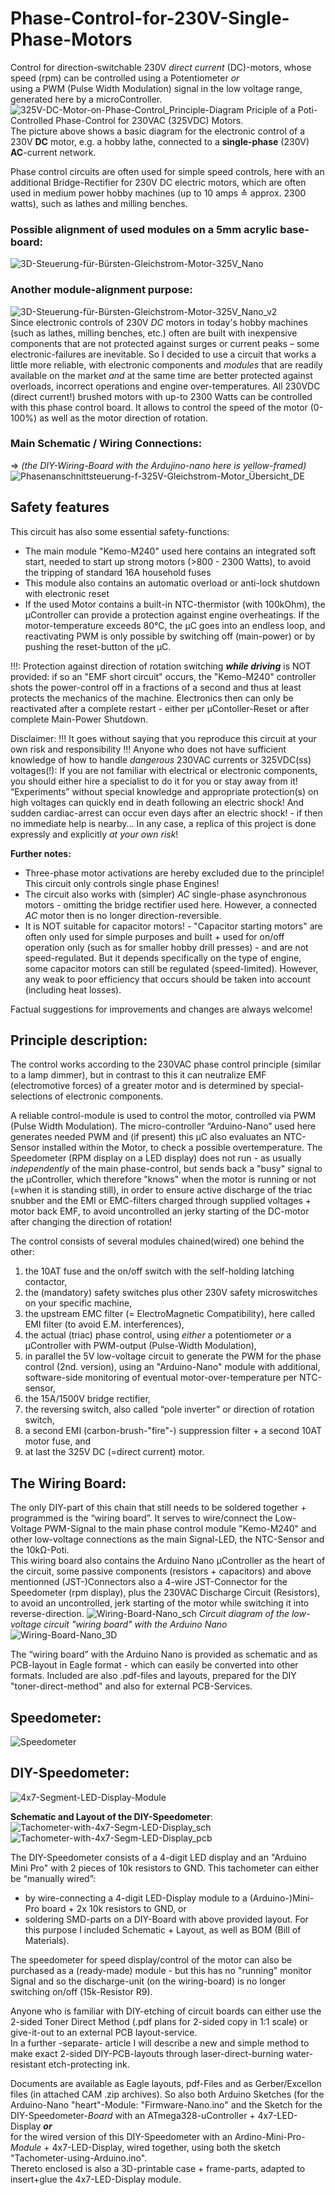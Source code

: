 # Phase-Control-for-230V-Single-Phase-Motors
Control for direction-switchable 230V *direct current* (DC)-motors, whose speed (rpm) can be controlled using a Potentiometer *or*  
using a PWM (Pulse Width Modulation) signal in the low voltage range, generated here by a microController.
![325V-DC-Motor-on-Phase-Control_Principle-Diagram](https://github.com/nlohr1/Phase-Control-for-230V-Single-Phase-Motors/assets/49346586/1215f584-f1fe-4574-99d1-6883fae35f82)
Priciple of a Poti-Controlled Phase-Control for 230VAC (325VDC) Motors.  
The picture above shows a basic diagram for the electronic control of a 230V **DC** motor, e.g. a hobby lathe, connected to a **single-phase** (230V) **AC**-current network.

Phase control circuits are often used for simple speed controls, here with an additional Bridge-Rectifier for 230V DC electric motors,
which are often used in medium power hobby machines (up to 10 amps ≙ approx. 2300 watts), such as lathes and milling benches.

### Possible alignment of used modules on a 5mm acrylic base-board:
![3D-Steuerung-für-Bürsten-Gleichstrom-Motor-325V_Nano](https://github.com/nlohr1/Phase-Control-for-230V-Single-Phase-Motors/assets/49346586/25a48b36-aa1e-4cca-b5c9-efbb3eb60a19)
### Another module-alignment purpose:
![3D-Steuerung-für-Bürsten-Gleichstrom-Motor-325V_Nano_v2](https://github.com/nlohr1/Phase-Control-for-230V-Single-Phase-Motors/blob/main/3D-Steuerung-f%C3%BCr-B%C3%BCrsten-Gleichstrom-Motor-325V_Nano_v2.png)  
Since electronic controls of 230V *DC* motors in today's hobby machines (such as lathes, milling benches, etc.) often are built with
inexpensive components that are not protected against surges or current peaks – some electronic-failures are inevitable.
So I decided to use a circuit that works a little more reliable, with electronic components and *modules* that are readily available
on the market *and* at the same time are better protected against overloads, incorrect operations and engine over-temperatures.
All 230VDC (direct current!) brushed motors with up-to 2300 Watts can be controlled with this phase control board. It allows to control
the speed of the motor (0-100%) as well as the motor direction of rotation.

### Main Schematic / Wiring Connections:
⇒ *(the DIY-Wiring-Board with the Ardujino-nano here is yellow-framed)*
![Phasenanschnittsteuerung-f-325V-Gleichstrom-Motor_Übersicht_DE](https://github.com/nlohr1/Phase-Control-for-230V-Single-Phase-Motors/blob/main/Phasenanschnittsteuerung-f-325V-Gleichstrom-Motor_%C3%9Cbersicht.png)

## Safety features
This circuit has also some essential safety-functions:
- The main module "Kemo-M240" used here contains an integrated soft start, needed to start up strong motors (>800 - 2300 Watts),
   to avoid the tripping of standard 16A household fuses
- This module also contains an automatic overload or anti-lock shutdown with electronic reset
- If the used Motor contains a built-in NTC-thermistor (with 100kOhm), the µController can provide a protection against
   engine overheatings. If the motor-temperature exceeds 80°C, the µC goes into an endless loop, and reactivating PWM
   is only possible by switching off (main-power) or by pushing the reset-button of the µC.

!!!: Protection against direction of rotation switching ***while driving*** is NOT provided: if so an "EMF short circuit" occurs,
the "Kemo-M240" controller shots the power-control off in a fractions of a second and thus at least protects the mechanics of the machine.
Electronics then can only be reactivated after a complete restart - either per µContoller-Reset or after complete Main-Power Shutdown.

Disclaimer:
!!! It goes without saying that you reproduce this circuit at your own risk and responsibility !!!
Anyone who does not have sufficient knowledge of how to handle *dangerous* 230VAC currents or 325VDC(ss) voltages(!):
If you are not familiar with electrical or electronic components, you should either hire a specialist to do it for you
or stay away from it!
“Experiments” without special knowledge and appropriate protection(s) on high voltages can quickly end in death
following an electric shock! And sudden cardiac-arrest can occur even days after an electric shock! - if then
no immediate help is nearby...
In any case, a replica of this project is done expressly and explicitly *at your own risk*!

**Further notes:**
- Three-phase motor activations are hereby excluded due to the principle! This circuit only controls single phase Engines!
- The circuit also works with (simpler) *AC* single-phase asynchronous motors - omitting the bridge rectifier used here.
   However, a connected *AC* motor then is no longer direction-reversible.
- It is NOT suitable for capacitor motors! - "Capacitor starting motors" are often only used for simple purposes and
   built + used for on/off operation only (such as for smaller hobby drill presses) - and are not speed-regulated. But
   it depends specifically on the type of engine, some capacitor motors can still be regulated (speed-limited).
   However, any weak to poor efficiency that occurs should be taken into account (including heat losses).

Factual suggestions for improvements and changes are always welcome!

## Principle description:
The control works according to the 230VAC phase control principle (similar to a lamp dimmer), but in contrast to this
it can neutralize EMF (electromotive forces) of a greater motor and is determined by special-selections of electronic components.

A reliable control-module is used to control the motor, controlled via PWM (Pulse Width Modulation).
The micro-controller “Arduino-Nano” used here generates needed PWM and (if present) this µC also evaluates an NTC-Sensor
installed within the Motor, to check a possible overtemperature.
The Speedometer (RPM display on a LED display) does not run - as usually *independently* of the main phase-control, 
but sends back a "busy" signal to the µController, which therefore "knows" when the motor is running or not
(=when it is standing still), in order to ensure active discharge of the triac snubber and the EMI or EMC-filters charged
through supplied voltages + motor back EMF, to avoid uncontrolled an jerky starting of the DC-motor after changing the direction of rotation!

The control consists of several modules chained(wired) one behind the other:

1. the 10AT fuse and the on/off switch with the self-holding latching contactor,
2. the (mandatory) safety switches plus other 230V safety microswitches on your specific machine,
3. the upstream EMC filter (= ElectroMagnetic Compatibility), here called EMI filter (to avoid E.M. interferences),
4. the actual (triac) phase control, using *either* a potentiometer *or* a µController with PWM-output (Pulse-Width Modulation),
5. in parallel the 5V low-voltage circuit to generate the PWM for the phase control (2nd. version), using an "Arduino-Nano" module
   with additional, software-side monitoring of eventual motor-over-temperature per NTC-sensor,
6. the 15A/1500V bridge rectifier,
7. the reversing switch, also called “pole inverter” or direction of rotation switch,
8. a second EMI (carbon-brush-"fire"-) suppression filter + a second 10AT motor fuse, and
9. at last the 325V DC (=direct current) motor.

## The Wiring Board:
The only DIY-part of this chain that still needs to be soldered together + programmed is the “wiring board”. It serves to wire/connect the Low-Voltage
PWM-Signal to the main phase control module "Kemo-M240" and other low-voltage connections as the main Signal-LED, the NTC-Sensor and the 10k&Omega;-Poti.  
This wiring board also contains the Arduino Nano µController as the heart of the circuit, some passive components (resistors + capacitors) and above mentionned
(JST-)Connectors also a 4-wire JST-Connector for the Speedometer (rpm display), plus the 230VAC Discharge Circuit (Resistors), to avoid an uncontrolled,
jerk starting of the motor while switching it into reverse-direction.
![Wiring-Board-Nano_sch](https://github.com/nlohr1/Phase-Control-for-230V-Single-Phase-Motors/assets/49346586/5f90a135-2036-4bc7-9c50-fc07217dd82b)
*Circuit diagram of the low-voltage circuit "wiring board" with the Arduino Nano*  
![Wiring-Board-Nano_3D](https://github.com/nlohr1/Phase-Control-for-230V-Single-Phase-Motors/assets/49346586/70447996-00d2-4e98-be32-b3b7b477d32b)

The “wiring board” with the Arduino Nano is provided as schematic and as PCB-layout in Eagle format - which can
easily be converted into other formats. Included are also .pdf-files and layouts, prepared for the DIY "toner-direct-method"
and also for external PCB-Services.

## Speedometer:
![Speedometer](https://github.com/nlohr1/Phase-Control-for-230V-Single-Phase-Motors/assets/49346586/33459c03-00fe-4def-9850-420df5149345)

## DIY-Speedometer:
![4x7-Segment-LED-Display-Module](https://github.com/nlohr1/Phase-Control-for-230V-Single-Phase-Motors/assets/49346586/4ce9e9f0-d56a-4a53-8fab-c4b05e97ae68)

**Schematic and Layout of the DIY-Speedometer**:  
![Tachometer-with-4x7-Segm-LED-Display_sch](https://github.com/nlohr1/Phase-Control-for-230V-Single-Phase-Motors/assets/49346586/7436ab00-27f8-456e-ae47-7618ab607492)
![Tachometer-with-4x7-Segm-LED-Display_pcb](https://github.com/nlohr1/Phase-Control-for-230V-Single-Phase-Motors/assets/49346586/b8c57f8a-a1c3-4273-8336-95b31fcea549)

The DIY-Speedometer consists of a 4-digit LED display and an "Arduino Mini Pro" with 2 pieces of 10k resistors to GND. This tachometer can either be “manually wired”:
- by wire-connecting a 4-digit LED-Display module to a (Arduino-)Mini-Pro board + 2x 10k resistors to GND,
   or
- soldering SMD-parts on a DIY-Board with above provided layout. For this purpose I included Schematic + Layout, as well as BOM (Bill of Materials).

The speedometer for speed display/control of the motor can also be purchased as a (ready-made) module - but this has no "running" monitor Signal and
so the discharge-unit (on the wiring-board) is no longer switching on/off (15k-Resistor R9).

Anyone who is familiar with DIY-etching of circuit boards can either use the 2-sided Toner Direct Method (.pdf plans for 2-sided copy in 1:1 scale) or
give-it-out to an external PCB layout-service.  
In a further -separate- article I will describe a new and simple method to make exact 2-sided DIY-PCB-layouts through laser-direct-burning water-resistant
etch-protecting ink.

Documents are available as Eagle layouts, pdf-Files and as Gerber/Excellon files (in attached CAM .zip archives).
So also both Arduino Sketches (for the Arduino-Nano "heart"-Module: "Firmware-Nano.ino" and the Sketch for the DIY-Speedometer-*Board* with an ATmega328-uController + 4x7-LED-Display ***or***  
for the wired version of this DIY-Speedometer with an Ardino-Mini-Pro-*Module* + 4x7-LED-Display, wired together, using both the sketch "Tachometer-using-Arduino.ino".  
Thereto enclosed is also a 3D-printable case + frame-parts, adapted to insert+glue the 4x7-LED-Display module.

